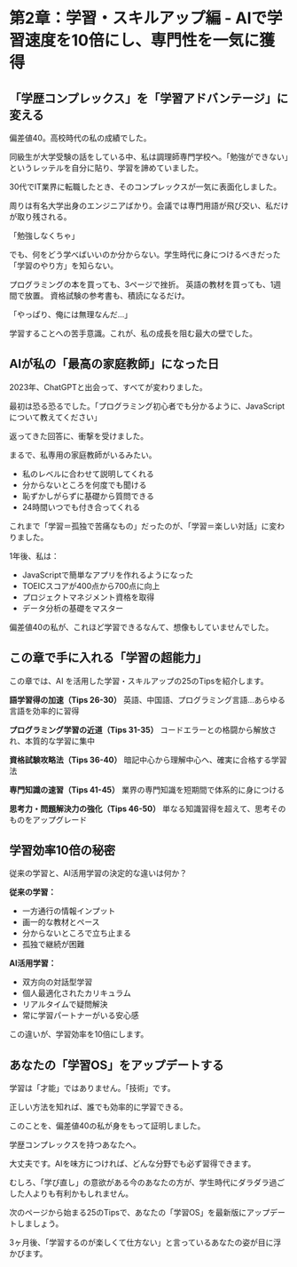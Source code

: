 # 第2章：学習・スキルアップ編 - AIで学習速度を10倍にし、専門性を一気に獲得

## 「学歴コンプレックス」を「学習アドバンテージ」に変える

偏差値40。高校時代の私の成績でした。

同級生が大学受験の話をしている中、私は調理師専門学校へ。「勉強ができない」というレッテルを自分に貼り、学習を諦めていました。

30代でIT業界に転職したとき、そのコンプレックスが一気に表面化しました。

周りは有名大学出身のエンジニアばかり。会議では専門用語が飛び交い、私だけが取り残される。

「勉強しなくちゃ」

でも、何をどう学べばいいのか分からない。学生時代に身につけるべきだった「学習のやり方」を知らない。

プログラミングの本を買っても、3ページで挫折。
英語の教材を買っても、1週間で放置。
資格試験の参考書も、積読になるだけ。

「やっぱり、俺には無理なんだ...」

学習することへの苦手意識。これが、私の成長を阻む最大の壁でした。

## AIが私の「最高の家庭教師」になった日

2023年、ChatGPTと出会って、すべてが変わりました。

最初は恐る恐るでした。「プログラミング初心者でも分かるように、JavaScriptについて教えてください」

返ってきた回答に、衝撃を受けました。

まるで、私専用の家庭教師がいるみたい。

- 私のレベルに合わせて説明してくれる
- 分からないところを何度でも聞ける
- 恥ずかしがらずに基礎から質問できる
- 24時間いつでも付き合ってくれる

これまで「学習＝孤独で苦痛なもの」だったのが、「学習＝楽しい対話」に変わりました。

1年後、私は：
- JavaScriptで簡単なアプリを作れるようになった
- TOEICスコアが400点から700点に向上
- プロジェクトマネジメント資格を取得
- データ分析の基礎をマスター

偏差値40の私が、これほど学習できるなんて、想像もしていませんでした。

## この章で手に入れる「学習の超能力」

この章では、AI を活用した学習・スキルアップの25のTipsを紹介します。

**語学習得の加速（Tips 26-30）**
英語、中国語、プログラミング言語...あらゆる言語を効率的に習得

**プログラミング学習の近道（Tips 31-35）**
コードエラーとの格闘から解放され、本質的な学習に集中

**資格試験攻略法（Tips 36-40）**
暗記中心から理解中心へ、確実に合格する学習法

**専門知識の速習（Tips 41-45）**
業界の専門知識を短期間で体系的に身につける

**思考力・問題解決力の強化（Tips 46-50）**
単なる知識習得を超えて、思考そのものをアップグレード

## 学習効率10倍の秘密

従来の学習と、AI活用学習の決定的な違いは何か？

**従来の学習：**
- 一方通行の情報インプット
- 画一的な教材とペース
- 分からないところで立ち止まる
- 孤独で継続が困難

**AI活用学習：**
- 双方向の対話型学習
- 個人最適化されたカリキュラム
- リアルタイムで疑問解決
- 常に学習パートナーがいる安心感

この違いが、学習効率を10倍にします。

## あなたの「学習OS」をアップデートする

学習は「才能」ではありません。「技術」です。

正しい方法を知れば、誰でも効率的に学習できる。

このことを、偏差値40の私が身をもって証明しました。

学歴コンプレックスを持つあなたへ。

大丈夫です。AIを味方につければ、どんな分野でも必ず習得できます。

むしろ、「学び直し」の意欲がある今のあなたの方が、学生時代にダラダラ過ごした人よりも有利かもしれません。

次のページから始まる25のTipsで、あなたの「学習OS」を最新版にアップデートしましょう。

3ヶ月後、「学習するのが楽しくて仕方ない」と言っているあなたの姿が目に浮かびます。